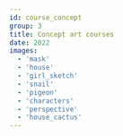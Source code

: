 ```yaml
---
id: course_concept
group: 3
title: Concept art courses
date: 2022
images:
  - 'mask'
  - 'house'
  - 'girl_sketch'
  - 'snail'
  - 'pigeon'
  - 'characters'
  - 'perspective'
  - 'house_cactus'
---
```

